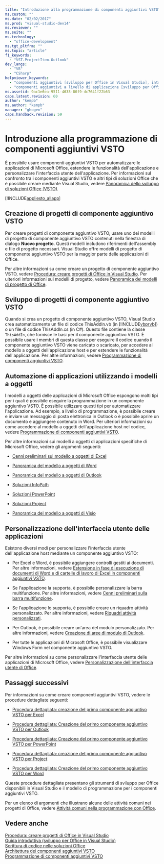 ```yaml
---
title: "Introduzione alla programmazione di componenti aggiuntivi VSTO"
ms.custom: ""
ms.date: "02/02/2017"
ms.prod: "visual-studio-dev14"
ms.reviewer: ""
ms.suite: ""
ms.technology: 
  - "office-development"
ms.tgt_pltfrm: ""
ms.topic: "article"
f1_keywords: 
  - "VST.ProjectItem.Outlook"
dev_langs: 
  - "VB"
  - "CSharp"
helpviewer_keywords: 
  - "componenti aggiuntivi [sviluppo per Office in Visual Studio], introduzione"
  - "componenti aggiuntivi a livello di applicazione [sviluppo per Office in Visual Studio], introduzione"
ms.assetid: 9ac1e6ea-9511-4633-80f9-dc7641f22b63
caps.latest.revision: 60
author: "kempb"
ms.author: "kempb"
manager: "ghogen"
caps.handback.revision: 59
---
```

# Introduzione alla programmazione di componenti aggiuntivi VSTO
  È possibile usare componenti aggiuntivi VSTO per automatizzare le applicazioni di Microsoft Office, estendere le funzionalità dell'applicazione e personalizzare l'interfaccia utente dell'applicazione.  Per informazioni sul confronto tra i componenti aggiuntivi VSTO e altri tipi di soluzioni Office che è possibile creare mediante Visual Studio, vedere [Panoramica dello sviluppo di soluzioni Office &#40;VSTO&#41;](../vsto/office-solutions-development-overview-vsto.md).  
  
 [!INCLUDE[appliesto_allapp](../vsto/includes/appliesto-allapp-md.md)]  
  
## Creazione di progetti di componente aggiuntivo VSTO  
 Per creare progetti di componente aggiuntivo VSTO, usare uno dei modelli di progetto di componente aggiuntivo VSTO contenuti nella finestra di dialogo **Nuovo progetto**.  Questi modelli includono riferimenti dell'assembly e file di progetto necessari.  Visual Studio offre modelli di progetto di componente aggiuntivo VSTO per la maggior parte delle applicazioni di Office.  
  
 Per altre informazioni su come creare un progetto di componente aggiuntivo VSTO, vedere [Procedura: creare progetti di Office in Visual Studio](../vsto/how-to-create-office-projects-in-visual-studio.md).  Per ulteriori informazioni sui modelli di progetto, vedere [Panoramica dei modelli di progetto di Office](../vsto/office-project-templates-overview.md).  
  
## Sviluppo di progetti di componente aggiuntivo VSTO  
 Quando si crea un progetto di componente aggiuntivo VSTO, Visual Studio crea automaticamente un file di codice ThisAddIn.vb \(in [!INCLUDE[vbprvb](../sharepoint/includes/vbprvb-md.md)]\) o un file di codice ThisAddIn.cs \(in C\#\).  Questo file contiene la classe `ThisAddIn`, che fornisce le basi per il componente aggiuntivo VSTO.  È possibile usare i membri di questa classe per eseguire il codice quando il componente aggiuntivo VSTO viene caricato o scaricato, per accedere al modello a oggetti dell'applicazione host e per estendere le funzionalità dell'applicazione.  Per altre informazioni, vedere [Programmazione di componenti aggiuntivi VSTO](../vsto/programming-vsto-add-ins.md).  
  
## Automazione di applicazioni utilizzando i modelli a oggetti  
 I modelli a oggetti delle applicazioni di Microsoft Office espongono molti tipi per i quali è possibile eseguire la programmazione in un componente aggiuntivo VSTO.  È possibile utilizzare questi tipi per automatizzare l'applicazione.  Ad esempio, a livello di programmazione, è possibile creare e inviare un messaggio di posta elettronica in Outlook o è possibile aprire un documento e aggiungere contenuto in Word.  Per ulteriori informazioni su come accedere al modello a oggetti dell'applicazione host nel codice, vedere [Programmazione di componenti aggiuntivi VSTO](../vsto/programming-vsto-add-ins.md).  
  
 Per altre informazioni sui modelli a oggetti di applicazioni specifiche di Microsoft Office, vedere gli argomenti seguenti:  
  
-   [Cenni preliminari sul modello a oggetti di Excel](../vsto/excel-object-model-overview.md)  
  
-   [Panoramica del modello a oggetti di Word](../vsto/word-object-model-overview.md)  
  
-   [Panoramica del modello a oggetti di Outlook](../vsto/outlook-object-model-overview.md)  
  
-   [Soluzioni InfoPath](../vsto/infopath-solutions.md)  
  
-   [Soluzioni PowerPoint](../vsto/powerpoint-solutions.md)  
  
-   [Soluzioni Project](../vsto/project-solutions.md)  
  
-   [Panoramica del modello a oggetti di Visio](../vsto/visio-object-model-overview.md)  
  
## Personalizzazione dell'interfaccia utente delle applicazioni  
 Esistono diversi modi per personalizzare l'interfaccia utente dell'applicazione host mediante un componente aggiuntivo VSTO:  
  
-   Per Excel e Word, è possibile aggiungere controlli gestiti ai documenti.  Per altre informazioni, vedere [Estensione in fase di esecuzione di documenti di Word e di cartelle di lavoro di Excel in componenti aggiuntivi VSTO](../vsto/extending-word-documents-and-excel-workbooks-in-vsto-add-ins-at-run-time.md).  
  
-   Se l'applicazione la supporta, è possibile personalizzare la barra multifunzione.  Per altre informazioni, vedere [Cenni preliminari sulla barra multifunzione](../vsto/ribbon-overview.md).  
  
-   Se l'applicazione lo supporta, è possibile creare un riquadro attività personalizzato.  Per altre informazioni, vedere [Riquadri attività personalizzati](../vsto/custom-task-panes.md).  
  
-   Per Outlook, è possibile creare un'area del modulo personalizzato.  Per altre informazioni, vedere [Creazione di aree di modulo di Outlook](../vsto/creating-outlook-form-regions.md).  
  
-   Per tutte le applicazioni di Microsoft Office, è possibile visualizzare Windows Form nel componente aggiuntivo VSTO.  
  
 Per altre informazioni su come personalizzare l'interfaccia utente delle applicazioni di Microsoft Office, vedere [Personalizzazione dell'interfaccia utente di Office](../vsto/office-ui-customization.md).  
  
## Passaggi successivi  
 Per informazioni su come creare componenti aggiuntivi VSTO, vedere le procedure dettagliate seguenti:  
  
-   [Procedura dettagliata: creazione del primo componente aggiuntivo VSTO per Excel](../vsto/walkthrough-creating-your-first-vsto-add-in-for-excel.md)  
  
-   [Procedura dettagliata: Creazione del primo componente aggiuntivo VSTO per Outlook](../vsto/walkthrough-creating-your-first-vsto-add-in-for-outlook.md)  
  
-   [Procedura dettagliata: Creazione del primo componente aggiuntivo VSTO per PowerPoint](../vsto/walkthrough-creating-your-first-vsto-add-in-for-powerpoint.md)  
  
-   [Procedura dettagliata: creazione del primo componente aggiuntivo VSTO per Project](../vsto/walkthrough-creating-your-first-vsto-add-in-for-project.md)  
  
-   [Procedura dettagliata: Creazione del primo componente aggiuntivo VSTO per Word](../vsto/walkthrough-creating-your-first-vsto-add-in-for-word.md)  
  
 Queste procedure dettagliate presentano gli strumenti di sviluppo per Office disponibili in Visual Studio e il modello di programmazione per i componenti aggiuntivi VSTO.  
  
 Per un elenco di argomenti che illustrano alcune delle attività comuni nei progetti di Office, vedere [Attività comuni nella programmazione con Office](../vsto/common-tasks-in-office-programming.md).  
  
## Vedere anche  
 [Procedura: creare progetti di Office in Visual Studio](../vsto/how-to-create-office-projects-in-visual-studio.md)   
 [Guida introduttiva &#40;sviluppo per Office in Visual Studio&#41;](../vsto/getting-started-office-development-in-visual-studio.md)   
 [Scrittura di codice nelle soluzioni Office](../vsto/writing-code-in-office-solutions.md)   
 [Architettura dei componenti aggiuntivi VSTO](../vsto/architecture-of-vsto-add-ins.md)   
 [Programmazione di componenti aggiuntivi VSTO](../vsto/programming-vsto-add-ins.md)  
  
  